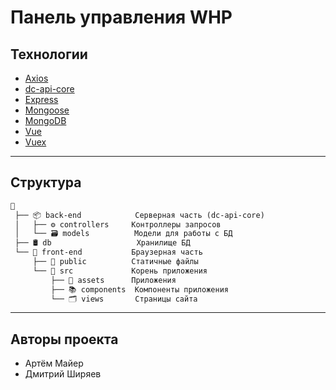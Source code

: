 # Панель управления WHP

## Технологии

* [Axios](https://github.com/axios/axios)
* [dc-api-core](https://github.com/DimaCrafter/dc-api-core)
* [Express](https://github.com/expressjs/express)
* [Mongoose](https://github.com/Automattic/mongoose)
* [MongoDB](https://github.com/mongodb/mongo)
* [Vue](https://github.com/vuejs/vue)
* [Vuex](https://github.com/vuejs/vuex)

---

## Структура

```txt
📙
 ├── 📦 back-end            Серверная часть (dc-api-core)
 │   ├── ⚙️ controllers     Контроллеры запросов
 │   └── 🗃️ models          Модели для работы с БД
 ├── 🛢️ db                   Хранилище БД
 └── 📰 front-end           Браузерная часть
     ├── 📁 public          Статичные файлы
     └── 📁 src             Корень приложения
         ├── 💽 assets      Приложения
         ├── 📚 components  Компоненты приложения
         └── 🗂️ views       Страницы сайта
```

---

## Авторы проекта

* Артём Майер
* Дмитрий Ширяев